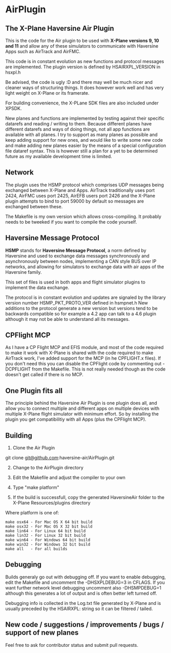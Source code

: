 # AirPlugin

## The X-Plane Haversine Air Plugin

This is the code for the Air plugin to be used with **X-Plane versions 9, 10 and 11** and allow any of these simulators to communicate with Haversine Apps such as AirTrack and AirFMC. 

This code is in constant evolution as new functions and protocol messages are implemented. The plugin version is defined by HSAIRXPL_VERSION in hsxpl.h

Be advised, the code is ugly :D and there may well be much nicer and cleaner ways of structuring things. It does however work well and has very light weight on X-Plane or its framerate. 

For building convenience, the X-PLane SDK files are also included under XPSDK. 

New planes and functions are implemented by testing against their specific datarefs and reading / writing to them. Because different planes have different datarefs and ways of doing things, not all app functions are available with all planes. I try to support as many planes as possible and keep adding support for new ones, and would like to write some new code and make adding new planes easier by the means of a special configuration file dataref syntax. This is however still a plan for a yet to be determined future as my available development time is limited. 

## Network

The plugin uses the HSMP protocol which comprises UDP messages being exchanged between X-Plane and Apps. AirTrack traditionally uses port 2424, AirFMC uses port 2425, AirEFB users port 2426 and the X-Plane plugin attempts to bind to port 59000 by default so messages are exchanged between these. 

The Makefile is my own version which allows cross-compiling. It probably needs to be tweeked if you want to compile the code yourself. 

## Haversine Message Protocol

 **HSMP** stands for **Haversine Message Protocol**, a norm defined by
 Haversine and used to exchange data messages synchronously and
 asynchronously between nodes, implementing a CAN style BUS over IP
 networks, and allowing for simulators to exchange data  with air apps
 of the Haversine family.

 This set of files is used in both apps and flight simulator
 plugins to implement the data exchange.

 The protocol is in constant evolution and updates are signaled by the
 library version number HSMP_PKT_PROTO_VER defined in hsmpnet.h
 New additions to the protocol generate a new version but versions tend
 to be backwards compatible so for example a 4.2 app can talk to a 4.6
 plugin although it may not be able to understand all its messages.

## CPFlight MCP

As I have a CP Flight MCP and EFIS module, and most of the code required to make it work with X-Plane is shared with the code required to make AirTrack work, I've added support for the MCP (in he CPFLIGHT.x files). If you don't need this you can disable the CPFlight code by commenting out -DCPFLIGHT from the Makefile. This is not really needed though as the code doesn't get called if there is no MCP. 

## One Plugin fits all

The principle behind the Haversine Air Plugin is one plugin does all, and allow you to connect multiple and different apps on multiple devices with multiple X-Plane flight simulator with minimum effort. So by installing the plugin you get compatibilitiy with all Apps (plus the CPFlight MCP).

## Building 

1) Clone the Air Plugin

git clone git@github.com:haversine-air/AirPlugin.git

2) Change to the AirPlugin directory 

3) Edit the Makefile and adjust the compiler to your own

4) Type "make platform"

5) If the build is successfull, copy the generated HaversineAir folder to the X-Plane Resources/plugins directory

Where platform is one of: 

	make osx64 - For Mac OS X 64 bit build
	make osx32 - For Mac OS X 32 bit build
	make lin64 - For Linux 64 bit build
	make lin32 - For Linux 32 bit build
	make win64 - For Windows 64 bit build
	make win32 - For Windows 32 bit build
	make all   - For all builds

## Debugging

Builds generaly go out with debugging off. If you want to enable debugging, edit the Makefile and
uncomment the -DHSXPLDEBUG=3 in CFLAGS. If you want further network level debugging uncomment also
-DHSMPDEBUG=1 although this generates a lot of output and is often better left turned off.

Debugging info is collected in the Log.txt file generated by X-Plane and is usually preceded by the HSAIRXPL: string
so it can be filtered / tailed. 

## New code / suggestions / improvements / bugs / support of new planes

Feel free to ask for contributor status and submit pull requests.


